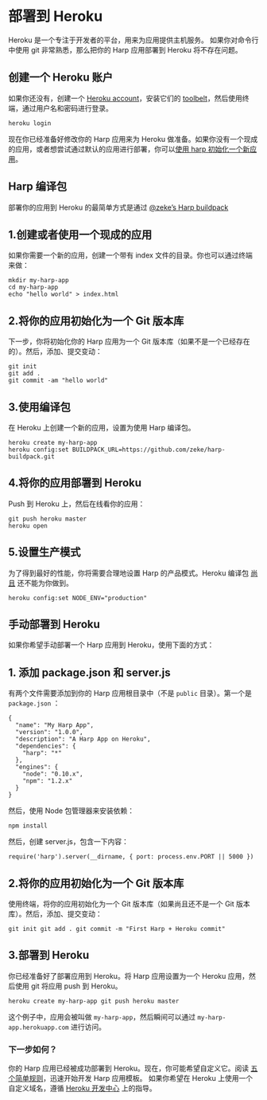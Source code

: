 # 部署到 Heroku

Heroku 是一个专注于开发者的平台，用来为应用提供主机服务。
如果你对命令行中使用 git 非常熟悉，那么把你的 Harp 应用部署到 Heroku 将不存在问题。

## 创建一个 Heroku 账户

如果你还没有，创建一个 [Heroku account](https://api.heroku.com/signup/devcenter)，安装它们的 [toolbelt](https://toolbelt.heroku.com/)，然后使用终端，通过用户名和密码进行登录。

``` 
heroku login 
```

现在你已经准备好修改你的 Harp 应用来为 Heroku 做准备。如果你没有一个现成的应用，或者想尝试通过默认的应用进行部署，你可以[使用 harp 初始化一个新应用](http://harpjs.com/docs/environment/init)。

## Harp 编译包

部署你的应用到 Heroku 的最简单方式是通过 [@zeke’s Harp buildpack](https://github.com/zeke/harp-buildpack)

## 1.创建或者使用一个现成的应用

如果你需要一个新的应用，创建一个带有 index 文件的目录。你也可以通过终端来做：

``` 
mkdir my-harp-app
cd my-harp-app
echo "hello world" > index.html
```

## 2.将你的应用初始化为一个 Git 版本库

下一步，你将初始化你的 Harp 应用为一个 Git 版本库（如果不是一个已经存在的）。然后，添加、提交变动：

``` 
git init
git add .
git commit -am "hello world"
```

## 3.使用编译包

在 Heroku 上创建一个新的应用，设置为使用 Harp 编译包。

``` 
heroku create my-harp-app
heroku config:set BUILDPACK_URL=https://github.com/zeke/harp-buildpack.git 
```

## 4.将你的应用部署到 Heroku

Push 到 Heroku 上，然后在线看你的应用：

``` 
git push heroku master
heroku open 
```

## 5.设置生产模式

为了得到最好的性能，你将需要合理地设置 Harp 的产品模式。Heroku 编译包 [尚且](https://github.com/zeke/harp-buildpack/issues/8) 还不能为你做到。

``` 
heroku config:set NODE_ENV="production" 
```

## 手动部署到 Heroku

如果你希望手动部署一个 Harp 应用到 Heroku，使用下面的方式：

## 1. __添加__ package.json __和__ server.js

有两个文件需要添加到你的 Harp 应用根目录中（不是 `public` 目录）。第一个是 `package.json` ：

``` 
{
  "name": "My Harp App",
  "version": "1.0.0",
  "description": "A Harp App on Heroku",
  "dependencies": {
    "harp": "*"
  },
  "engines": {
    "node": "0.10.x",
    "npm": "1.2.x"
  }
}
```

然后，使用 Node 包管理器来安装依赖：

``` 
npm install 
```

然后，创建 server.js，包含一下内容：

``` 
require('harp').server(__dirname, { port: process.env.PORT || 5000 }) 
```

## 2.将你的应用初始化为一个 Git 版本库

使用终端，将你的应用初始化为一个 Git 版本库（如果尚且还不是一个 Git 版本库）。然后，添加、提交变动：

``` 
git init git add . git commit -m "First Harp + Heroku commit" 
```

## 3.部署到 Heroku

你已经准备好了部署应用到 Heroku。将 Harp 应用设置为一个 Heroku 应用，然后使用 git 将应用 push 到 Heroku。

``` 
heroku create my-harp-app git push heroku master 
```

这个例子中，应用会被叫做 `my-harp-app`，然后瞬间可以通过 `my-harp-app.herokuapp.com` 进行访问。

### 下一步如何？

你的 Harp 应用已经被成功部署到 Heroku。现在，你可能希望自定义它。阅读 [五个简单规则](http://harpjs.com/docs/development/rules)，迅速开始开发 Harp 应用模板。
如果你希望在 Heroku 上使用一个自定义域名，遵循 [Heroku 开发中心](https://devcenter.heroku.com/articles/custom-domains) 上的指导。